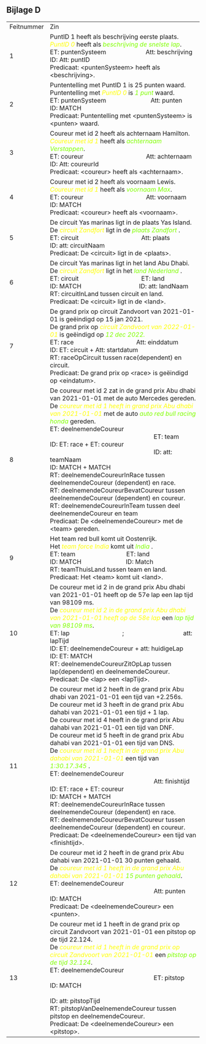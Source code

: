 ## Bijlage D
<table>
    <tr>
        <td>Feitnummer</td>
        <td>Zin</td>
    </tr>
  <tr>
        <td>1</td>
        <td>
            PuntID 1 heeft als beschrijving eerste plaats. <br>
            <i style="color: yellow"> PuntID 0 </i> heeft als <i style="color: chartreuse"> beschrijving de snelste lap</i>. <br>
            ET: puntenSysteem &nbsp;&nbsp;&nbsp;&nbsp;&nbsp;&nbsp;&nbsp;&nbsp;&nbsp;&nbsp;&nbsp;&nbsp;&nbsp;&nbsp;&nbsp;&nbsp;&nbsp;&nbsp;&nbsp;&nbsp;&nbsp;&nbsp; Att: beschrijving <br>
            ID: Att: puntID <br>
            Predicaat: &lt;puntenSysteem&gt; heeft als &lt;beschrijving&gt;.
        </td>
    </tr>
  <tr>
        <td>2</td>
        <td>
            Puntentelling met PuntID 1 is 25 punten waard. <br>
            Puntentelling met <i style="color: yellow"> PuntID 0 </i> is <i style="color: chartreuse"> 1 punt </i> waard. <br>
            ET: puntenSysteem &nbsp;&nbsp;&nbsp;&nbsp;&nbsp;&nbsp;&nbsp;&nbsp;&nbsp;&nbsp;&nbsp;&nbsp;&nbsp;&nbsp;&nbsp;&nbsp;&nbsp;&nbsp;&nbsp;&nbsp;&nbsp;&nbsp;&nbsp;&nbsp;&nbsp; Att: punten <br>
            ID: MATCH <br>
            Predicaat: Puntentelling met &lt;puntenSysteem&gt; is &lt;punten&gt; waard.
        </td>
    </tr>
    <tr>
        <td>3</td>
        <td>
            Coureur met id 2 heeft als achternaam Hamilton. <br>
            <i style="color: yellow">Coureur met id 1</i> heeft als <i style="color: chartreuse">achternaam Verstappen</i>.<br>
            ET: coureur &nbsp;&nbsp;&nbsp;&nbsp;&nbsp;&nbsp;&nbsp;&nbsp;&nbsp;&nbsp;&nbsp;&nbsp;&nbsp;&nbsp;&nbsp;&nbsp;&nbsp;&nbsp;&nbsp;&nbsp;&nbsp;&nbsp;&nbsp;&nbsp;&nbsp;&nbsp;&nbsp;&nbsp;&nbsp;&nbsp;&nbsp;&nbsp;&nbsp;&nbsp;&nbsp;&nbsp; Att: achternaam <br>
            ID: Att: coureurId <br>
            Predicaat: &lt;coureur&gt; heeft als &lt;achternaam&gt;.
        </td>
    </tr>
    <tr>
        <td>4</td>
        <td>
            Coureur met id 2 heeft als voornaam Lewis. <br>
            <i style="color: yellow"> Coureur met id 1</i> heeft als <i style="color: chartreuse">voornaam Max</i>.<br>
            ET: coureur &nbsp;&nbsp;&nbsp;&nbsp;&nbsp;&nbsp;&nbsp;&nbsp;&nbsp;&nbsp;&nbsp;&nbsp;&nbsp;&nbsp;&nbsp;&nbsp;&nbsp;&nbsp;&nbsp;&nbsp;&nbsp;&nbsp;&nbsp;&nbsp;&nbsp;&nbsp;&nbsp;&nbsp;&nbsp;&nbsp;&nbsp;&nbsp;&nbsp;&nbsp;&nbsp;&nbsp; Att: voornaam <br>
            ID: MATCH  <br>
            Predicaat: &lt;coureur&gt; heeft als &lt;voornaam&gt;.
        </td>
    </tr>
    <tr>
        <td>5</td>
        <td>
            De circuit Yas marinas ligt in de plaats Yas Island. <br>
            De <i style="color: yellow">circuit Zandfort </i> ligt in de <i style="color: chartreuse"> plaats Zandfort </i>. <br>
            ET: circuit &nbsp;&nbsp;&nbsp;&nbsp;&nbsp;&nbsp;&nbsp;&nbsp;&nbsp;&nbsp;&nbsp;&nbsp;&nbsp;&nbsp;&nbsp;&nbsp;&nbsp;&nbsp;&nbsp;&nbsp;&nbsp;&nbsp;&nbsp;&nbsp;&nbsp;&nbsp;&nbsp;&nbsp;&nbsp;&nbsp;&nbsp;&nbsp;&nbsp;&nbsp;&nbsp;&nbsp; Att: plaats <br>
            ID: att: circuitNaam <br>
            Predicaat: De &lt;circuit&gt; ligt in de &lt;plaats&gt;. <br>
        </td>
    </tr>
    <tr>
        <td>6</td>
        <td>
            De circuit Yas marinas ligt in het land Abu Dhabi. <br>
            De <i style="color: yellow">circuit Zandfort </i> ligt in het <i style="color: chartreuse"> land Nederland </i>. <br>
            ET: circuit &nbsp;&nbsp;&nbsp;&nbsp;&nbsp;&nbsp;&nbsp;&nbsp;&nbsp;&nbsp;&nbsp;&nbsp;&nbsp;&nbsp;&nbsp;&nbsp;&nbsp;&nbsp;&nbsp;&nbsp;&nbsp;&nbsp;&nbsp;&nbsp;&nbsp;&nbsp;&nbsp;&nbsp;&nbsp;&nbsp;&nbsp;&nbsp;&nbsp;&nbsp;&nbsp;&nbsp; ET: land <br>
            ID: MATCH &nbsp;&nbsp;&nbsp;&nbsp;&nbsp;&nbsp;&nbsp;&nbsp;&nbsp;&nbsp;&nbsp;&nbsp;&nbsp;&nbsp;&nbsp;&nbsp;&nbsp;&nbsp;&nbsp;&nbsp;&nbsp;&nbsp;&nbsp;&nbsp;&nbsp;&nbsp;&nbsp;&nbsp;&nbsp;&nbsp;&nbsp;&nbsp;&nbsp; ID: att: landNaam<br>
            RT: circuitInLand tussen circuit en land. <br>
            Predicaat: De &lt;circuit&gt; ligt in de &lt;land&gt;. <br>
        </td>
    </tr>
    <tr>
        <td>7</td>
        <td>
            De grand prix op circuit Zandvoort van 2021-01-01 is geëindigd op 15 jan 2021. <br>
            De grand prix op<i style="color: yellow"> circuit Zandvoort van 2022-01-01</i> is geëindigd op <i style="color: chartreuse"> 12 dec 2022. </i> <br>
            ET: race &nbsp;&nbsp;&nbsp;&nbsp;&nbsp;&nbsp;&nbsp;&nbsp;&nbsp;&nbsp;&nbsp;&nbsp;&nbsp;&nbsp;&nbsp;&nbsp;&nbsp;&nbsp;&nbsp;&nbsp;&nbsp;&nbsp;&nbsp;&nbsp;&nbsp;&nbsp;&nbsp;&nbsp;&nbsp;&nbsp;&nbsp;&nbsp;&nbsp;&nbsp;&nbsp;&nbsp; Att: einddatum <br>
            ID: ET: circuit + Att: startdatum <br>
            RT: raceOpCircuit tussen race(dependent) en circuit. <br>
            Predicaat: De grand prix op &lt;race&gt; is geëindigd op &lt;eindatum&gt;. <br>
        </td>
    </tr>
    <tr>
        <td>8</td>
        <td>
            De coureur met id 2 zat in de grand prix Abu dhabi van 2021-01-01 met de auto Mercedes gereden. <br>
            De <i style="color: yellow"> coureur met id 1 heeft in grand prix Abu dhabi van 2021-01-01</i> met de auto <i style="color: chartreuse"> auto red bull racing honda</i> gereden.  <br>
            ET: deelnemendeCoureur &nbsp;&nbsp;&nbsp;&nbsp;&nbsp;&nbsp;&nbsp;&nbsp;&nbsp;&nbsp;&nbsp;&nbsp;&nbsp;&nbsp;&nbsp;&nbsp;&nbsp;&nbsp;&nbsp;&nbsp;&nbsp;&nbsp;&nbsp;&nbsp;&nbsp;&nbsp;&nbsp;&nbsp;&nbsp;&nbsp;&nbsp;&nbsp;&nbsp;&nbsp;&nbsp;&nbsp;&nbsp;&nbsp;&nbsp;&nbsp;&nbsp;&nbsp;&nbsp;&nbsp;&nbsp;&nbsp;&nbsp;&nbsp;&nbsp;&nbsp;&nbsp;&nbsp;&nbsp;&nbsp;&nbsp;&nbsp;&nbsp;&nbsp;&nbsp;&nbsp;&nbsp;&nbsp; ET: team <br>
            ID: ET: race + ET: coureur  &nbsp;&nbsp;&nbsp;&nbsp;&nbsp;&nbsp;&nbsp;&nbsp;&nbsp;&nbsp;&nbsp;&nbsp;&nbsp;&nbsp;&nbsp;&nbsp;&nbsp;&nbsp;&nbsp;&nbsp;&nbsp;&nbsp;&nbsp;&nbsp;&nbsp;&nbsp;&nbsp;&nbsp;&nbsp;&nbsp;&nbsp;&nbsp;&nbsp;&nbsp;&nbsp;&nbsp;&nbsp;&nbsp;&nbsp;&nbsp;&nbsp;&nbsp;&nbsp;&nbsp;&nbsp;&nbsp;&nbsp;&nbsp;&nbsp;&nbsp;&nbsp;&nbsp;&nbsp;&nbsp;&nbsp;&nbsp;&nbsp;&nbsp;&nbsp;&nbsp;&nbsp;&nbsp; ID: att: teamNaam<br> 
            ID: MATCH + MATCH <br>
            RT: deelnemendeCoureurInRace tussen deelnemendeCoureur (dependent) en race. <br>
            RT: deelnemendeCoureurBevatCoureur tussen deelnemendeCoureur (dependent) en coureur. <br>
            RT: deelnemendeCoureurInTeam tussen deel deelnemendeCoureur en team <br>
            Predicaat: De &lt;deelnemendeCoureur&gt; met de &lt;team&gt; gereden. <br>
        </td>
    </tr>
    <tr>
        <td>9</td>
        <td>
            Het team red bull komt uit Oostenrijk. <br>
            Het <i style="color: yellow"> team force India </i> komt uit <i style="color: chartreuse"> India </i>.  <br>
            ET: team &nbsp;&nbsp;&nbsp;&nbsp;&nbsp;&nbsp;&nbsp;&nbsp;&nbsp;&nbsp;&nbsp;&nbsp;&nbsp;&nbsp;&nbsp;&nbsp;&nbsp;&nbsp;&nbsp;&nbsp;&nbsp;&nbsp;&nbsp;&nbsp;&nbsp;&nbsp;&nbsp;&nbsp;&nbsp; ET: land <br>
            ID: MATCH &nbsp;&nbsp;&nbsp;&nbsp;&nbsp;&nbsp;&nbsp;&nbsp;&nbsp;&nbsp;&nbsp;&nbsp;&nbsp;&nbsp;&nbsp;&nbsp;&nbsp;&nbsp;&nbsp;&nbsp;&nbsp;&nbsp;&nbsp;&nbsp;&nbsp; ID: Match<br>
            RT: teamThuisLand tussen team en land. <br>
            Predicaat: Het &lt;team&gt; komt uit &lt;land&gt;. <br>
        </td>
    </tr>
    <tr>
        <td>10</td>
        <td>
            De coureur met id 2 in de grand prix Abu dhabi van 2021-01-01 heeft op de 57e lap een lap tijd van 98109 ms. <br>
            De <i style="color: yellow"> coureur met id 2 in de grand prix Abu dhabi van 2021-01-01 heeft op de 58e lap</i> een <i style="color: chartreuse"> lap tijd van 98109 ms</i>. <br>
            ET: lap &nbsp;&nbsp;&nbsp;&nbsp;&nbsp;&nbsp;&nbsp;&nbsp;&nbsp;&nbsp;&nbsp;&nbsp;&nbsp;&nbsp;&nbsp;&nbsp;&nbsp;&nbsp;&nbsp;&nbsp&nbsp;&nbsp;&nbsp;&nbsp;&nbsp;&nbsp;&nbsp;&nbsp;&nbsp;&nbsp;&nbsp;;&nbsp;&nbsp;&nbsp;&nbsp;&nbsp;&nbsp;&nbsp;&nbsp;&nbsp;&nbsp;&nbsp;&nbsp;&nbsp;&nbsp;&nbsp;&nbsp;&nbsp;&nbsp;&nbsp;&nbsp;&nbsp;&nbsp;&nbsp;&nbsp;&nbsp;&nbsp;&nbsp;&nbsp;&nbsp;&nbsp;&nbsp;&nbsp;&nbsp;&nbsp;&nbsp; att: lapTijd <br>
            ID: ET: deelnemendeCoureur + att: huidigeLap <br>
            ID: ET: MATCH <br>
            RT: deelnemendeCoureurZitOpLap tussen lap(dependent) en deelnemendeCoureur. <br>
            Predicaat: De &lt;lap&gt; een &lt;lapTijd&gt;. <br>
        </td>
    </tr>
    <tr>
        <td>11</td>
        <td>
            De coureur met id 2 heeft in de grand prix Abu dhabi van 2021-01-01 een tijd van +2.256s. <br>
            De coureur met id 3 heeft in de grand prix Abu dahabi van 2021-01-01 een tijd + 1 lap. <br>
            De coureur met id 4 heeft in de grand prix Abu dahabi van 2021-01-01 een tijd van DNF. <br>
            De coureur met id 5 heeft in de grand prix Abu dahabi van 2021-01-01 een tijd van DNS. <br>
            De <i style="color: yellow"> coureur met id 1 heeft in de grand prix Abu dahabi van 2021-01-01</i> een tijd van <i style="color: chartreuse"> 1:30.17.345 </i>. <br>
            ET: deelnemendeCoureur &nbsp;&nbsp;&nbsp;&nbsp;&nbsp;&nbsp;&nbsp;&nbsp;&nbsp;&nbsp;&nbsp;&nbsp;&nbsp;&nbsp;&nbsp;&nbsp;&nbsp;&nbsp;&nbsp;&nbsp;&nbsp;&nbsp;&nbsp;&nbsp;&nbsp;&nbsp;&nbsp;&nbsp;&nbsp;&nbsp;&nbsp;&nbsp;&nbsp;&nbsp;&nbsp;&nbsp;&nbsp;&nbsp;&nbsp;&nbsp;&nbsp;&nbsp;&nbsp;&nbsp;&nbsp;&nbsp;&nbsp;&nbsp;&nbsp;&nbsp;&nbsp;&nbsp;&nbsp;&nbsp;&nbsp;&nbsp;&nbsp;&nbsp;&nbsp;&nbsp;&nbsp;&nbsp; Att: finishtijd <br>
            ID: ET: race + ET: coureur<br>
            ID: MATCH + MATCH <br>
            RT: deelnemendeCoureurInRace tussen deelnemendeCoureur (dependent) en race. <br>
            RT: deelnemendeCoureurBevatCoureur tussen deelnemendeCoureur (dependent) en coureur. <br>
            Predicaat: De &lt;deelnemendeCoureur&gt; een tijd van &lt;finishtijd&gt;. <br>
        </td>
    </tr>
<tr>
        <td>12</td>
        <td>
            De coureur met id 2 heeft in de grand prix Abu dahabi van 2021-01-01 30 punten gehaald. <br>
            De <i style="color: yellow"> coureur met id 1 heeft in de grand prix Abu dahabi van 2021-01-01</i> <i style="color: chartreuse"> 15 punten gehaald</i>. <br>
            ET: deelnemendeCoureur &nbsp;&nbsp;&nbsp;&nbsp;&nbsp;&nbsp;&nbsp;&nbsp;&nbsp;&nbsp;&nbsp;&nbsp;&nbsp;&nbsp;&nbsp;&nbsp;&nbsp;&nbsp;&nbsp;&nbsp;&nbsp;&nbsp;&nbsp;&nbsp;&nbsp;&nbsp;&nbsp;&nbsp;&nbsp;&nbsp;&nbsp;&nbsp;&nbsp;&nbsp;&nbsp;&nbsp;&nbsp;&nbsp;&nbsp;&nbsp;&nbsp;&nbsp;&nbsp;&nbsp;&nbsp;&nbsp;&nbsp;&nbsp;&nbsp;&nbsp;&nbsp;&nbsp;&nbsp;&nbsp;&nbsp;&nbsp;&nbsp;&nbsp;&nbsp;&nbsp;&nbsp;&nbsp; Att: punten <br>
            ID: MATCH<br>
            Predicaat: De &lt;deelnemendeCoureur&gt; een &lt;punten&gt;. <br>
        </td>
    </tr>
    <tr>
        <td>13</td>
        <td>
            De coureur met id 1 heeft in de grand prix op circuit Zandvoort van 2021-01-01 een pitstop op de tijd 22.124. <br>
            De <i style="color: yellow"> coureur met id 1 heeft in de grand prix op circuit Zandvoort van 2021-01-01 </i> een <i style="color: chartreuse"> pitstop op de tijd 32.124</i>. <br>
            ET: deelnemendeCoureur &nbsp;&nbsp;&nbsp;&nbsp;&nbsp;&nbsp;&nbsp;&nbsp;&nbsp;&nbsp;&nbsp;&nbsp;&nbsp;&nbsp;&nbsp;&nbsp;&nbsp;&nbsp;&nbsp;&nbsp;&nbsp;&nbsp;&nbsp;&nbsp;&nbsp;&nbsp;&nbsp;&nbsp;&nbsp;&nbsp;&nbsp;&nbsp;&nbsp;&nbsp;&nbsp;&nbsp;&nbsp;&nbsp;&nbsp;&nbsp;&nbsp;&nbsp;&nbsp;&nbsp;&nbsp;&nbsp;&nbsp;&nbsp;&nbsp;&nbsp;&nbsp;&nbsp;&nbsp;&nbsp;&nbsp;&nbsp;&nbsp;&nbsp;&nbsp;&nbsp;&nbsp;&nbsp; ET: pitstop<br>
            ID: MATCH &nbsp;&nbsp;&nbsp;&nbsp;&nbsp;&nbsp;&nbsp;&nbsp;&nbsp;&nbsp;&nbsp;&nbsp;&nbsp;&nbsp;&nbsp;&nbsp;&nbsp;&nbsp;&nbsp;&nbsp;&nbsp;&nbsp;&nbsp;&nbsp;&nbsp;&nbsp;&nbsp;&nbsp;&nbsp;&nbsp;&nbsp;&nbsp;&nbsp;&nbsp;&nbsp;&nbsp;&nbsp;&nbsp;&nbsp;&nbsp;&nbsp;&nbsp;&nbsp;&nbsp;&nbsp;&nbsp;&nbsp;&nbsp;&nbsp;&nbsp;&nbsp;&nbsp;&nbsp;&nbsp;&nbsp;&nbsp;&nbsp;&nbsp;&nbsp;&nbsp;&nbsp;&nbsp;&nbsp;&nbsp;&nbsp;&nbsp;&nbsp;&nbsp;&nbsp;&nbsp;&nbsp;&nbsp;&nbsp;&nbsp;&nbsp;&nbsp;&nbsp;&nbsp;&nbsp;&nbsp;&nbsp;&nbsp;&nbsp;&nbsp;&nbsp; ID: att: pitstopTijd <br>
            RT: pitstopVanDeelnemendeCoureur tussen pitstop en deelnemendeCoureur. <br>
            Predicaat: De &lt;deelnemendeCoureur&gt; een &lt;pitstop&gt;.<br>
        </td>
    </tr>
</table>